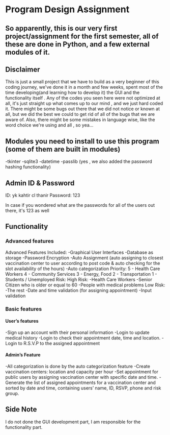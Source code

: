 # Program Design Assignment

So apparently, this is our very first project/assignment for the first semester, all of these are done in Python, and a few external modules of it. 
---
## Disclaimer
This is just a small project that we have to build as a very beginner of this coding journey, we've done it in a month and few weeks, spent most of the time developing(and learning how to develop it) the GUI and the functionality itself . Any of the codes you seen here were not optimized at all, it's just straight up what comes up to our mind , and we just hard coded it. There might be some bugs out there that we did not notice or known at all, but we did the best we could to get rid of all of the bugs that we are aware of. Also, there might be some mistakes in language wise, like the word choice we're using and all , so yea...

## Modules you need to install to use this program (some of them are built in modules)
-tkinter
-sqlite3
-datetime
-passlib (yes , we also added the password hashing functionality)

## Admin ID & Password
ID: yk
	kahtir
	cl
	thanir
Password: 123

In case if you wondered what are the passwords for all of the users out there, it's 123 as well

## Functionality

### Advanced features
Advanced Features Included:
-Graphical User Interfaces
-Database as storage
-Password Encryption
-Auto Assignment (auto assigning to closest vaccination center to 
user according to post code & auto checking for the slot availability 
of the hours)
-Auto categorization
Priority:
5 - Health Care Workers
4 - Community Services
3 - Energy, Food
2 - Transportation
1 - Students / Unemployed
Risk:
High Risk:
-Health Care Workers
-Senior Citizen who is older or equal to 60
-People with medical problems
Low Risk:
-The rest
-Date and time validation (for assigning appointment)
-Input validation

### Basic features

#### User’s features
-Sign up an account with their personal information 
-Login to update medical history
-Login to check their appointment date, time and location. 
-Login to R.S.V.P to the assigned appointment

#### Admin’s Feature
-All categorization is done by the auto categorization feature
-Create vaccination centers: location and capacity per hour 
-Set appointment for public users by assigning vaccination center 
with specific date and time. 
-Generate the list of assigned appointments for a vaccination center 
and sorted by date and time, containing users’ name, ID, RSVP, 
phone and risk group.

## Side Note
I do not done the GUI development part, I am responsible for the functionality part.